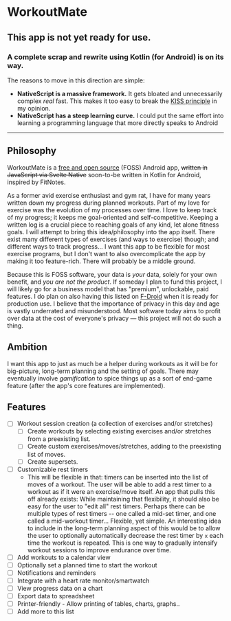 # WorkoutMate

## **This app is not yet ready for use.**

### A complete scrap and rewrite using Kotlin (for Android) is on its way.
The reasons to move in this direction are simple:
- **NativeScript is a massive framework.**
    It gets bloated and unnecessarily complex *real* fast. This makes it too easy to break the [KISS principle](https://en.wikipedia.org/wiki/KISS_principle) in my opinion.
- **NativeScript has a steep learning curve.**
    I could put the same effort into learning a programming language that more directly speaks to Android

------------

## Philosophy

WorkoutMate is a [free and open source](https://en.wikipedia.org/wiki/Free_and_open-source_software) (FOSS) Android app, ~~written in JavaScript via Svelte Native~~ soon-to-be written in Kotlin for Android, inspired by FitNotes.

As a former avid exercise enthusiast and gym rat, I have for many years written down my progress during planned workouts. Part of my love for exercise was the evolution of my processes over time. I love to keep track of my progress; it keeps me goal-oriented and self-competitive. Keeping a written log is a crucial piece to reaching goals of any kind, let alone fitness goals. I will attempt to bring this idea/philosophy into the app itself. There exist many different types of exercises (and ways to exercise) though; and different ways to track progress... I want this app to be flexible for most exercise programs, but I don't want to also overcomplicate the app by making it too feature-rich. There will probably be a middle ground.

Because this is FOSS software, your data is _your_ data, solely for your own benefit, and _you are not the product_. If someday I plan to fund this project, I will likely go for a business model that has "premium", unlockable, paid features. I do plan on also having this listed on [F-Droid](https://f-droid.org/) when it is ready for production use. I believe that the importance of privacy in this day and age is vastly underrated and misunderstood. Most software today aims to profit over data at the cost of everyone's privacy — this project will not do such a thing.

## Ambition

I want this app to just as much be a helper during workouts as it will be for big-picture, long-term planning and the setting of goals. There may eventually
involve _gamification_ to spice things up as a sort of end-game feature (after the app's core features are implemented). 

## Features

- [ ] Workout session creation (a collection of exercises and/or stretches)
  - [ ] Create workouts by selecting existing exercises and/or stretches from a preexisting list.
  - [ ] Create custom exercises/moves/stretches, adding to the preexisting list of moves.
  - [ ] Create supersets.
- [ ] Customizable rest timers
  - This will be flexible in that: timers can be inserted into the list of moves of a workout. The user will be able to add a rest timer to a workout as if it were an exercise/move itself. An app that pulls this off already exists: While maintaining that flexibility, it should also be easy for the user to "edit all" rest timers. Perhaps there can be multiple
  types of rest timers -- one called a mid-set timer, and one called a mid-workout timer... Flexible, yet simple. An interesting idea to include in the
  long-term planning aspect of this would be to allow the user to optionally automatically decrease the rest timer by `x` each time the workout is repeated.
  This is one way to gradually intensify workout sessions to improve endurance over time.
- [ ] Add workouts to a calendar view
- [ ] Optionally set a planned time to start the workout
- [ ] Notifications and reminders
- [ ] Integrate with a heart rate monitor/smartwatch
- [ ] View progress data on a chart
- [ ] Export data to spreadsheet
- [ ] Printer-friendly - Allow printing of tables, charts, graphs..
- [ ] Add more to this list
